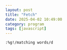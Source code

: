 ```yaml
---
layout: post
title: "Fetch"
date: 2025-04-02 10:49:00
category: program
tags: [javascript]
---
```


```bash
:%g!/matching words/d
```


[jekyll]: http://jekyllrb.com
[jekyll-gh]: https://github.com/jekyll/jekyll
[jekyll-help]: https://github.com/jekyll/jekyll-help

